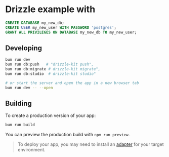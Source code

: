 # Drizzle example with


```sql
CREATE DATABASE my_new_db;
CREATE USER my_new_user WITH PASSWORD 'postgres';
GRANT ALL PRIVILEGES ON DATABASE my_new_db TO my_new_user;
```


## Developing

```bash
bun run dev
bun run db:push   # "drizzle-kit push",
bun run db:migrate # drizzle-kit migrate",
bun run db:studio  # drizzle-kit studio"

# or start the server and open the app in a new browser tab
bun run dev -- --open
```

## Building

To create a production version of your app:

```bash
bun run build
```

You can preview the production build with `npm run preview`.

> To deploy your app, you may need to install an [adapter](https://svelte.dev/docs/kit/adapters) for your target environment.
